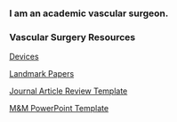 ### I am an academic vascular surgeon.

### Vascular Surgery Resources

[Devices](https://justincchoi.github.io/Devices/)

[Landmark Papers](https://justincchoi.github.io/VSPapers/)

[Journal Article Review Template](https://github.com/justincchoi/justincchoi.github.io/blob/main/VSPapers/Journal%20Article%20Review%20Template%20-%20JCC.docx?raw=true)

[M&M PowerPoint Template](https://github.com/justincchoi/justincchoi.github.io/blob/main/M&M/VS%20M&M%20Template.pptx?raw=true)
